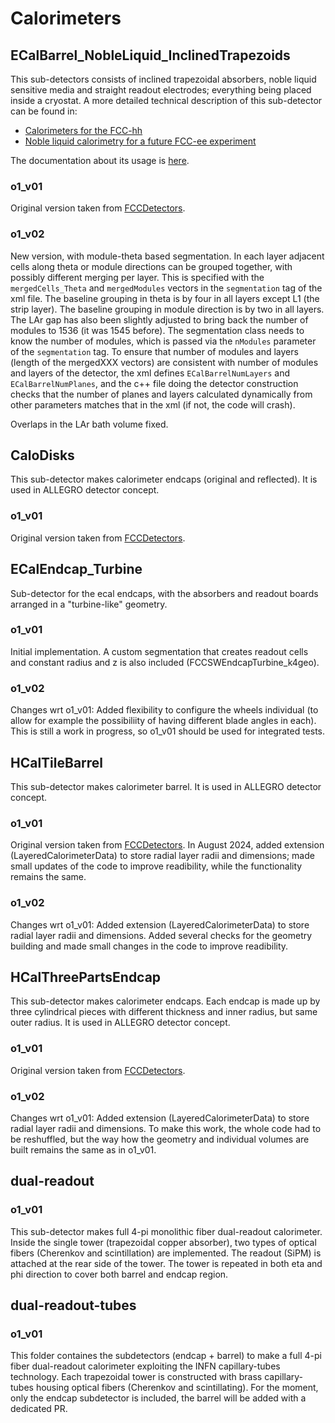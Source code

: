 # Calorimeters

## ECalBarrel_NobleLiquid_InclinedTrapezoids

This sub-detectors consists of inclined trapezoidal absorbers, noble liquid sensitive media and straight readout electrodes; everything being placed inside a cryostat. A more detailed technical description of this sub-detector can be found in:
 * [Calorimeters for the FCC-hh](https://arxiv.org/abs/1912.09962)
 * [Noble liquid calorimetry for a future FCC-ee experiment](https://www.sciencedirect.com/science/article/pii/S0168900222004600)

The documentation about its usage is [here](../../doc/detector/calorimeter/ECalBarrel_NobleLiquid_InclinedTrapezoids.md).

### o1_v01
Original version taken from [FCCDetectors](https://github.com/HEP-FCC/FCCDetectors/blob/main/Detector/DetFCChhECalInclined/src/ECalBarrelInclined_geo.cpp).

### o1_v02
New version, with module-theta based segmentation. In each layer adjacent cells along theta or module directions can be grouped together, with possibly different merging per layer. This is specified with the `mergedCells_Theta` and `mergedModules` vectors in the `segmentation` tag of the xml file. The baseline grouping in theta is by four in all layers except L1 (the strip layer). The baseline grouping in module direction is by two in all layers. The LAr gap has also been slightly adjusted to bring back the number of modules to 1536 (it was 1545 before). The segmentation class needs to know the number of modules, which is passed via the `nModules` parameter of the `segmentation` tag. To ensure that number of modules and layers (length of the mergedXXX vectors) are consistent with number of modules and layers of the detector, the xml defines `ECalBarrelNumLayers` and `ECalBarrelNumPlanes`, and the c++ file doing the detector construction checks that the number of planes and layers calculated dynamically from other parameters matches that in the xml (if not, the code will crash).

Overlaps in the LAr bath volume fixed.

## CaloDisks
This sub-detector makes calorimeter endcaps (original and reflected). It is used in ALLEGRO detector concept.

### o1_v01 
Original version taken from [FCCDetectors](https://github.com/HEP-FCC/FCCDetectors/blob/70a989a6fc333610e3b1b979c3596da9c41543d8/Detector/DetFCChhCalDiscs/src/CaloEndcapDiscs_geo.cpp).

## ECalEndcap_Turbine

Sub-detector for the ecal endcaps, with the absorbers and readout boards arranged in a "turbine-like" geometry.

### o1_v01
Initial implementation.  A custom segmentation that creates readout cells and constant radius and z is also included (FCCSWEndcapTurbine_k4geo).

### o1_v02
Changes wrt o1_v01: Added flexibility to configure the wheels individual (to allow for example the possibiliity of having different blade angles in each).  This is still a work in progress, so o1_v01 should be used for integrated tests.

## HCalTileBarrel
This sub-detector makes calorimeter barrel. It is used in ALLEGRO detector concept.

### o1_v01
Original version taken from [FCCDetectors](https://github.com/HEP-FCC/FCCDetectors/blob/70a989a6fc333610e3b1b979c3596da9c41543d8/Detector/DetFCChhHCalTile/src/HCalBarrel_geo.cpp). 
In August 2024, added extension (LayeredCalorimeterData) to store radial layer radii and dimensions;  made small updates of the code to improve readibility, while the functionality remains the same.

### o1_v02
Changes wrt o1_v01: Added extension (LayeredCalorimeterData) to store radial layer radii and dimensions. Added several checks for the geometry building and made small changes in the code to improve readibility.

## HCalThreePartsEndcap
This sub-detector makes calorimeter endcaps. Each endcap is made up by three cylindrical pieces with different thickness and inner radius, but same outer radius. It is used in ALLEGRO detector concept.

### o1_v01
Original version taken from [FCCDetectors](https://github.com/HEP-FCC/FCCDetectors/blob/70a989a6fc333610e3b1b979c3596da9c41543d8/Detector/DetFCCeeHCalTile/src/HCalThreePartsEndcap_geo.cpp#L4). 

### o1_v02
Changes wrt o1_v01: Added extension (LayeredCalorimeterData) to store radial layer radii and dimensions. To make this work, the whole code had to be reshuffled, but the way how the geometry and individual volumes are built remains the same as in o1_v01. 

## dual-readout

### o1_v01
This sub-detector makes full 4-pi monolithic fiber dual-readout calorimeter.
Inside the single tower (trapezoidal copper absorber), two types of optical fibers (Cherenkov and scintillation) are implemented. The readout (SiPM) is attached at the rear side of the tower. The tower is repeated in both eta and phi direction to cover both barrel and endcap region.

## dual-readout-tubes

### o1_v01
This folder containes the subdetectors (endcap + barrel) to make a full 4-pi fiber dual-readout calorimeter exploiting the INFN capillary-tubes technology. Each trapezoidal tower is constructed with brass capillary-tubes housing optical fibers (Cherenkov and scintillating).
For the moment, only the endcap subdetector is included, the barrel will be added with a dedicated PR.
